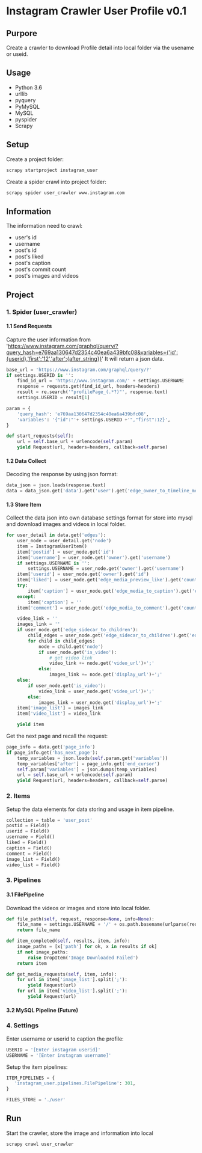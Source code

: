 # Instagram Crawler User Profile v0.1

## Purpore
Create a crawler to download Profile detail into local folder via the usename or useid.

## Usage
*   Python 3.6
*   urllib
*   pyquery
*   PyMySQL
*   MySQL
*   pyspider
*   Scrapy

## Setup
Create a project folder:
```bash
scrapy startproject instagram_user
```
Create a spider crawl into project folder:
```bash
scrapy spider user_crawler www.instagram.com
```

## Information
The information need to crawl:

*   user's id
*   username
*   post's id
*   post's liked
*   post's caption
*   post's commit count
*   post's images and videos

## Project
### 1. Spider (user_crawler)
#### 1.1 Send Requests
Capture the user information from 'https://www.instagram.com/graphql/query/?query_hash=e769aa130647d2354c40ea6a439bfc08&variables={'id':{userid},'first':'12','after':{after_string}}'
It will return a json data.
```python
base_url = 'https://www.instagram.com/graphql/query/?'
if settings.USERID is '':
    find_id_url = 'https://www.instagram.com/' + settings.USERNAME
    response = requests.get(find_id_url, headers=headers)
    result = re.search('"profilePage_(.*?)"', response.text)
    settings.USERID = result[1]

param = {
    'query_hash': 'e769aa130647d2354c40ea6a439bfc08',
    'variables': '{"id":"'+ settings.USERID +'","first":12}',
}

def start_requests(self):
    url = self.base_url + urlencode(self.param)
    yield Request(url, headers=headers, callback=self.parse)
```

#### 1.2 Data Collect
Decoding the response by using json format:
```python
data_json = json.loads(response.text)
data = data_json.get('data').get('user').get('edge_owner_to_timeline_media')
```

#### 1.3 Store Item
Collect the data json into own database settings format for store into mysql and download images and videos in local folder.
```python
for user_detail in data.get('edges'):
    user_node = user_detail.get('node')
    item = InstagramUserItem()
    item['postid'] = user_node.get('id')
    item['username'] = user_node.get('owner').get('username')
    if settings.USERNAME is '':
        settings.USERNAME = user_node.get('owner').get('username')
    item['userid'] = user_node.get('owner').get('id')
    item['liked'] = user_node.get('edge_media_preview_like').get('count')
    try:
        item['caption'] = user_node.get('edge_media_to_caption').get('edges')[0].get('node').get('text')
    except:
        item['caption'] = ''
    item['comment'] = user_node.get('edge_media_to_comment').get('count')

    video_link = ''
    images_link = ''
    if user_node.get('edge_sidecar_to_children'):
        child_edges = user_node.get('edge_sidecar_to_children').get('edges')
        for child in child_edges:
            node = child.get('node')
            if user_node.get('is_video'):
                # get video link
                video_link += node.get('video_url')+';'
            else:
                images_link += node.get('display_url')+';'
    else:
        if user_node.get('is_video'):
            video_link = user_node.get('video_url')+';'
        else:
            images_link = user_node.get('display_url')+';'
    item['image_list'] = images_link
    item['video_list'] = video_link

    yield item
```
Get the next page and recall the request:
```python
page_info = data.get('page_info')
if page_info.get('has_next_page'):
    temp_variables = json.loads(self.param.get('variables'))
    temp_variables['after'] = page_info.get('end_cursor')
    self.param['variables'] = json.dumps(temp_variables)
    url = self.base_url + urlencode(self.param)
    yield Request(url, headers=headers, callback=self.parse)
```

### 2. Items
Setup the data elements for data storing and usage in item pipeline.
```python
collection = table = 'user_post'
postid = Field()
userid = Field()
username = Field()
liked = Field()
caption = Field()
comment = Field()
image_list = Field()
video_list = Field()
```

### 3. Pipelines
#### 3.1 FilePipeline
Download the videos or images and store into local folder.
```python
def file_path(self, request, response=None, info=None):
    file_name = settings.USERNAME + '/' + os.path.basename(urlparse(request.url).path)
    return file_name

def item_completed(self, results, item, info):
    image_paths = [x['path'] for ok, x in results if ok]
    if not image_paths:
        raise DropItem('Image Downloaded Failed')
    return item

def get_media_requests(self, item, info):
    for url in item['image_list'].split(';'):
        yield Request(url)
    for url in item['video_list'].split(';'):
        yield Request(url)
```
#### 3.2 MySQL Pipeline (Future)

### 4. Settings
Enter username or userid to caption the profile:
```python
USERID = '[Enter instagram userid]'
USERNAME = '[Enter instagram username]'
```
Setup the item pipelines:
```python
ITEM_PIPELINES = {
   'instagram_user.pipelines.FilePipeline': 301,
}

FILES_STORE = './user'
```

## Run
Start the crawler, store the image and information into local
```bash
scrapy crawl user_crawler
```

